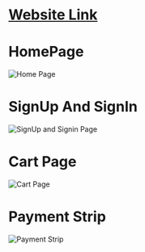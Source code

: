 # [Website Link](https://zaraclothing.netlify.app)



# HomePage

![Home Page](https://user-images.githubusercontent.com/103638897/219384325-c64691e8-2692-45b3-8af5-35c50306f166.png)



# SignUp And SignIn

![SignUp and Signin Page](https://user-images.githubusercontent.com/103638897/219384568-ed4448c7-fb50-49e5-818b-98bc1c933137.png)






# Cart Page

![Cart Page](https://user-images.githubusercontent.com/103638897/219384665-846a00ef-cdda-47d4-aa36-65e388f26b1b.png)






# Payment Strip

![Payment Strip](https://user-images.githubusercontent.com/103638897/219384753-ae9e7e66-d7be-4829-8e0a-c7f568b57a04.png)
